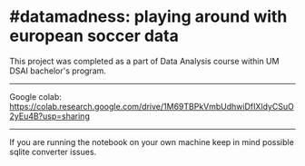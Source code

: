 # #datamadness: playing around with european soccer data
This project was completed as a part of Data Analysis course within UM DSAI bachelor's program.

---

Google colab: https://colab.research.google.com/drive/1M69TBPkVmbUdhwiDfIXldyCSuO2yEu4B?usp=sharing

---

If you are running the notebook on your own machine keep in mind possible sqlite converter issues.
